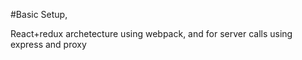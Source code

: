 #Basic Setup,

React+redux archetecture using webpack, and for server calls using express and proxy
